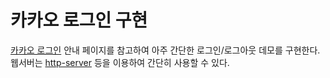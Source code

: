 # 카카오 로그인 구현

[카카오 로그인](https://developers.kakao.com/product/kakaoLogin) 안내 페이지를 참고하여 아주 간단한 로그인/로그아웃 데모를 구현한다.
웹서버는 [http-server](https://www.npmjs.com/package/http-server) 등을 이용하여 간단히 사용할 수 있다.
